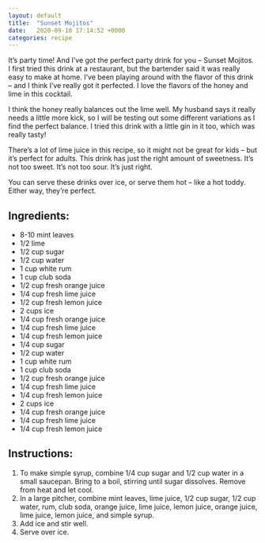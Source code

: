 ```yaml
---
layout: default
title:  "Sunset Mojitos"
date:   2020-09-10 17:14:52 +0000
categories: recipe
---
```

It’s party time! And I’ve got the perfect party drink for you – Sunset Mojitos. I first tried this drink at a restaurant, but the bartender said it was really easy to make at home. I’ve been playing around with the flavor of this drink – and I think I’ve really got it perfected. I love the flavors of the honey and lime in this cocktail.

I think the honey really balances out the lime well. My husband says it really needs a little more kick, so I will be testing out some different variations as I find the perfect balance. I tried this drink with a little gin in it too, which was really tasty!

There’s a lot of lime juice in this recipe, so it might not be great for kids – but it’s perfect for adults. This drink has just the right amount of sweetness. It’s not too sweet. It’s not too sour. It’s just right.

You can serve these drinks over ice, or serve them hot – like a hot toddy. Either way, they’re perfect.


## Ingredients:

- 8-10 mint leaves
- 1/2 lime
- 1/2 cup sugar
- 1/2 cup water
- 1 cup white rum
- 1 cup club soda
- 1/2 cup fresh orange juice
- 1/4 cup fresh lime juice
- 1/2 cup fresh lemon juice
- 2 cups ice
- 1/4 cup fresh orange juice
- 1/4 cup fresh lime juice
- 1/4 cup fresh lemon juice
- 1/4 cup sugar
- 1/2 cup water
- 1 cup white rum
- 1 cup club soda
- 1/2 cup fresh orange juice
- 1/4 cup fresh lime juice
- 1/4 cup fresh lemon juice
- 2 cups ice
- 1/4 cup fresh orange juice
- 1/4 cup fresh lime juice
- 1/4 cup fresh lemon juice

## Instructions:

1. To make simple syrup, combine 1/4 cup sugar and 1/2 cup water in a small saucepan. Bring to a boil, stirring until sugar dissolves. Remove from heat and let cool.
2. In a large pitcher, combine mint leaves, lime juice, 1/2 cup sugar, 1/2 cup water, rum, club soda, orange juice, lime juice, lemon juice, orange juice, lime juice, lemon juice, and simple syrup.
3. Add ice and stir well.
4. Serve over ice.

